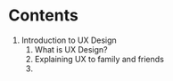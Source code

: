 # Contents

1. Introduction to UX Design
   1. What is UX Design?
   2. Explaining UX to family and friends
   3. 



 


